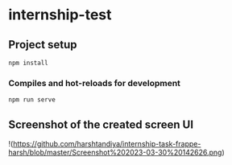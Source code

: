 # internship-test

## Project setup
```
npm install
```

### Compiles and hot-reloads for development
```
npm run serve
```

## Screenshot of the created screen UI

!(https://github.com/harshtandiya/internship-task-frappe-harsh/blob/master/Screenshot%202023-03-30%20142626.png)
